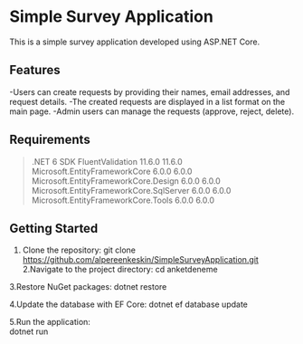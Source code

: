 # Simple Survey Application

This is a simple survey application developed using ASP.NET Core.

## Features

-Users can create requests by providing their names, email addresses, and request details.
-The created requests are displayed in a list format on the main page.
-Admin users can manage the requests (approve, reject, delete).


## Requirements

   > .NET 6 SDK
   > FluentValidation                             11.6.0      11.6.0  
   > Microsoft.EntityFrameworkCore                6.0.0       6.0.0   
   > Microsoft.EntityFrameworkCore.Design         6.0.0       6.0.0   
   > Microsoft.EntityFrameworkCore.SqlServer      6.0.0       6.0.0   
   > Microsoft.EntityFrameworkCore.Tools          6.0.0       6.0.0   

## Getting Started

1. Clone the repository:
  git clone https://github.com/alpereenkeskin/SimpleSurveyApplication.git
2.Navigate to the project directory:
  cd anketdeneme

3.Restore NuGet packages:
  dotnet restore

4.Update the database with EF Core:
  dotnet ef database update

5.Run the application:  
  dotnet run
